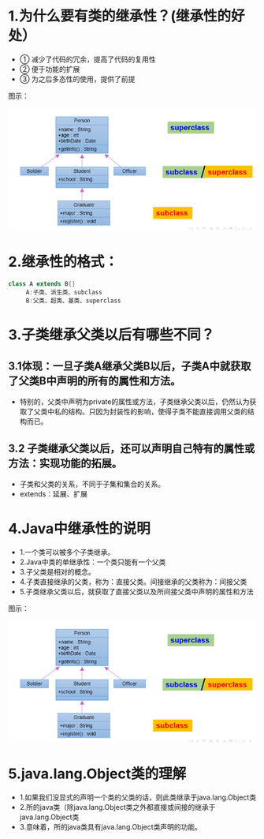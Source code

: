# 1.为什么要有类的继承性？(继承性的好处）
 * ① 减少了代码的冗余，提高了代码的复用性
 * ② 便于功能的扩展
 * ③ 为之后多态性的使用，提供了前提


图示：


![img1](../Chapter_4/img/ch4-7-2.bmp)

# 2.继承性的格式：
```java
class A extends B{}
     A:子类、派生类、subclass
     B:父类、超类、基类、superclass
```

# 3.子类继承父类以后有哪些不同？
## 3.1体现：一旦子类A继承父类B以后，子类A中就获取了父类B中声明的所有的属性和方法。
 *  特别的，父类中声明为private的属性或方法，子类继承父类以后，仍然认为获取了父类中私的结构。只因为封装性的影响，使得子类不能直接调用父类的结构而已。
## 3.2 子类继承父类以后，还可以声明自己特有的属性或方法：实现功能的拓展。
 *    子类和父类的关系，不同于子集和集合的关系。
 *    extends：延展、扩展

# 4.Java中继承性的说明
* 1.一个类可以被多个子类继承。
* 2.Java中类的单继承性：一个类只能有一个父类
* 3.子父类是相对的概念。
* 4.子类直接继承的父类，称为：直接父类。间接继承的父类称为：间接父类
* 5.子类继承父类以后，就获取了直接父类以及所间接父类中声明的属性和方法

图示：

![img2](../Chapter_4/img/ch4-7-2.bmp)


# 5.java.lang.Object类的理解
* 1.如果我们没显式的声明一个类的父类的话，则此类继承于java.lang.Object类
* 2.所的java类（除java.lang.Object类之外都直接或间接的继承于java.lang.Object类
* 3.意味着，所的java类具有java.lang.Object类声明的功能。
